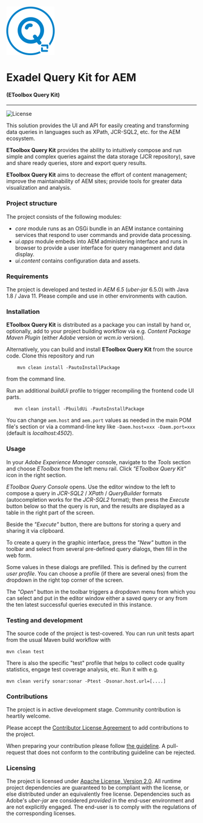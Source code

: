 ![BackPack Logo](assets/eqk-logo.png)

# Exadel Query Kit for AEM
#### (EToolbox Query Kit)
***
![License](https://img.shields.io/github/license/exadel-inc/etoolbox-authoring-kit)

This solution provides the UI and API for easily creating and transforming data queries in languages such as XPath, JCR-SQL2, etc. for the AEM ecosystem.

**EToolbox Query Kit** provides the ability to intuitively compose and run simple and complex queries against the data storage (JCR repository), save and share ready queries, store and export query results.

**EToolbox Query Kit** aims to decrease the effort of content management; improve the maintainability of AEM sites;
provide tools for greater data visualization and analysis.

### Project structure

The project consists of the following modules:

* *core* module runs as an OSGi bundle in an AEM instance containing services that respond to user commands and provide data processing.
* *ui.apps* module embeds into AEM administering interface and runs in browser to provide a user interface for query management and data display.
* *ui.content* contains configuration data and assets.

### Requirements

The project is developed and tested in *AEM 6.5* (*uber-jar* 6.5.0) with Java 1.8 / Java 11. Please compile and use in other environments with caution.

### Installation

**EToolbox Query Kit** is distributed as a package you can install by hand or, optionally, add to your project building workflow via e.g. *Content Package Maven Plugin* (either *Adobe* version or *wcm.io* version).

Alternatively, you can build and install **EToolbox Query Kit** from the source code. Clone this repository and run
```
    mvn clean install -PautoInstallPackage

```

from the command line.

Run an additional *buildUi* profile to trigger recompiling the frontend code UI parts.

```
   mvn clean install -PbuildUi -PautoInstallPackage
```

You can change `aem.host` and `aem.port` values as needed in the main POM file's <properties> section or via a command-line key like `-Daem.host=xxx -Daem.port=xxx` (default is *localhost:4502*).


### Usage

In your _Adobe Experience Manager_ console, navigate to the *Tools* section and choose *EToolbox* from the left menu rail. Click *"EToolbox Query Kit"* icon in the right section.

*EToolbox Query Console* opens. Use the editor window to the left to compose a query in *JCR-SQL2* / *XPath* / *QueryBuilder* formats (autocompletion works for the *JCR-SQL2* format); then press the *Execute* button below so that the query is run, and the results are displayed as a table in the right part of the screen. 

Beside the *"Execute"* button, there are buttons for storing a query and sharing it via clipboard.

To create a query in the graphic interface, press the *"New"* button in the toolbar and select from several pre-defined query dialogs, then fill in the web form.

Some values in these dialogs are prefilled. This is defined by the current *user profile*. You can choose a profile (if there are several ones) from the dropdown in the right top corner of the screen.

The *"Open"* button in the toolbar triggers a dropdown menu from which you can select and put in the editor window either a saved query or any from the ten latest successful queries executed in this instance.

### Testing and development

The source code of the project is test-covered. You can run unit tests apart from the usual Maven build workflow with

    mvn clean test

There is also the specific "test" profile that helps to collect code quality statistics, engage test coverage analysis, etc. Run it with e.g.

    mvn clean verify sonar:sonar -Ptest -Dsonar.host.url=[....]


### Contributions

The project is in active development stage. Community contribution is heartily welcome.

Please accept the [Contributor License Agreement](CLA.md) to add contributions to the project.

When preparing your contribution please follow [the guideline](CONTRIBUTING.md). A pull-request that does not conform to the contributing guideline can be rejected.

### Licensing

The project is licensed under [Apache License, Version 2.0](LICENSE). All runtime project dependencies are guaranteed to be compliant with the license, or else distributed under an equivalently free license. Dependencies such as Adobe's *uber-jar* are considered *provided* in the end-user environment and are not explicitly engaged. The end-user is to comply with the regulations of the corresponding licenses. 
